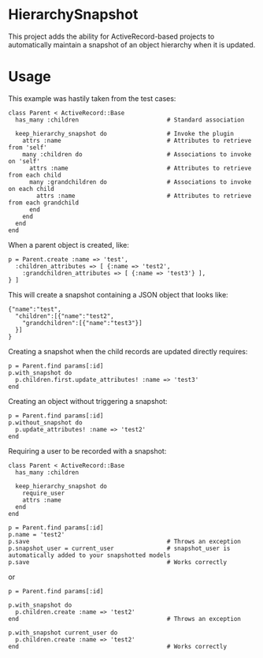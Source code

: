 # HierarchySnapshot

This project adds the ability for ActiveRecord-based projects to automatically
maintain a snapshot of an object hierarchy when it is updated.

# Usage

This example was hastily taken from the test cases:

    class Parent < ActiveRecord::Base
      has_many :children                         # Standard association

      keep_hierarchy_snapshot do                 # Invoke the plugin
        attrs :name                              # Attributes to retrieve from 'self'
        many :children do                        # Associations to invoke on 'self'
          attrs :name                            # Attributes to retrieve from each child
          many :grandchildren do                 # Associations to invoke on each child
            attrs :name                          # Attributes to retrieve from each grandchild
          end
        end
      end
    end

When a parent object is created, like:

    p = Parent.create :name => 'test',
      :children_attributes => [ {:name => 'test2',
        :grandchildren_attributes => [ {:name => 'test3'} ],
    } ]

This will create a snapshot containing a JSON object that looks like:

    {"name":"test",
      "children":[{"name":"test2",
        "grandchildren":[{"name":"test3"}]
      }]
    }

Creating a snapshot when the child records are updated directly requires:

    p = Parent.find params[:id]
    p.with_snapshot do
      p.children.first.update_attributes! :name => 'test3'
    end

Creating an object without triggering a snapshot:

    p = Parent.find params[:id]
    p.without_snapshot do
      p.update_attributes! :name => 'test2'
    end

Requiring a user to be recorded with a snapshot:

    class Parent < ActiveRecord::Base
      has_many :children

      keep_hierarchy_snapshot do
        require_user
        attrs :name
      end
    end

    p = Parent.find params[:id]
    p.name = 'test2'
    p.save                                       # Throws an exception
    p.snapshot_user = current_user               # snapshot_user is automatically added to your snapshotted models
    p.save                                       # Works correctly

or

    p = Parent.find params[:id]

    p.with_snapshot do
      p.children.create :name => 'test2'
    end                                          # Throws an exception

    p.with_snapshot current_user do
      p.children.create :name => 'test2'
    end                                          # Works correctly
